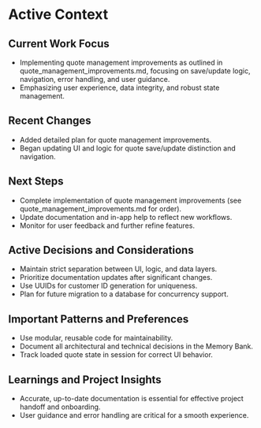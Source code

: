 # Active Context

## Current Work Focus
- Implementing quote management improvements as outlined in quote_management_improvements.md, focusing on save/update logic, navigation, error handling, and user guidance.
- Emphasizing user experience, data integrity, and robust state management.

## Recent Changes
- Added detailed plan for quote management improvements.
- Began updating UI and logic for quote save/update distinction and navigation.

## Next Steps
- Complete implementation of quote management improvements (see quote_management_improvements.md for order).
- Update documentation and in-app help to reflect new workflows.
- Monitor for user feedback and further refine features.

## Active Decisions and Considerations
- Maintain strict separation between UI, logic, and data layers.
- Prioritize documentation updates after significant changes.
- Use UUIDs for customer ID generation for uniqueness.
- Plan for future migration to a database for concurrency support.

## Important Patterns and Preferences
- Use modular, reusable code for maintainability.
- Document all architectural and technical decisions in the Memory Bank.
- Track loaded quote state in session for correct UI behavior.

## Learnings and Project Insights
- Accurate, up-to-date documentation is essential for effective project handoff and onboarding.
- User guidance and error handling are critical for a smooth experience. 